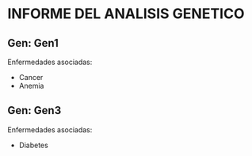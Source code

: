# INFORME DEL ANALISIS GENETICO

## Gen: Gen1
Enfermedades asociadas:
- Cancer
- Anemia

## Gen: Gen3
Enfermedades asociadas:
- Diabetes


